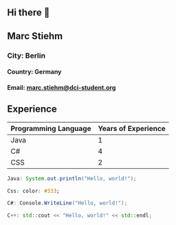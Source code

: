 ## Hi there 👋

## Marc Stiehm
### City: Berlin
#### Country: Germany
#### Email: marc.stiehm@dci-student.org


## Experience 
| Programming Language | Years of Experience |
|----------------------|---------------------|
| Java                 | 1                   |
| C#                   | 4                   |
| CSS                  | 2                   |


```java
Java: System.out.println("Hello, world!");
```

 ```Css
Css: color: #333;
```

```C#
C#: Console.WriteLine("Hello, world!");
```

```C++
C++: std::cout << "Hello, world!" << std::endl;
```
